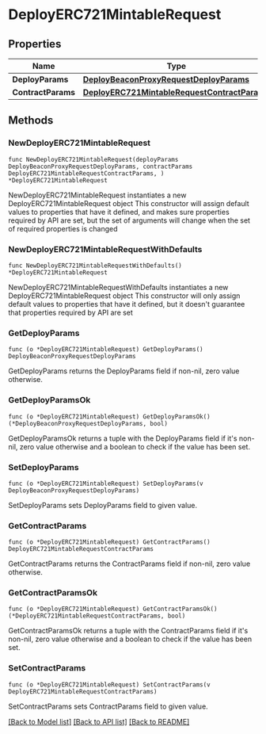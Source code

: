 # DeployERC721MintableRequest

## Properties

Name | Type | Description | Notes
------------ | ------------- | ------------- | -------------
**DeployParams** | [**DeployBeaconProxyRequestDeployParams**](DeployBeaconProxyRequestDeployParams.md) |  | 
**ContractParams** | [**DeployERC721MintableRequestContractParams**](DeployERC721MintableRequestContractParams.md) |  | 

## Methods

### NewDeployERC721MintableRequest

`func NewDeployERC721MintableRequest(deployParams DeployBeaconProxyRequestDeployParams, contractParams DeployERC721MintableRequestContractParams, ) *DeployERC721MintableRequest`

NewDeployERC721MintableRequest instantiates a new DeployERC721MintableRequest object
This constructor will assign default values to properties that have it defined,
and makes sure properties required by API are set, but the set of arguments
will change when the set of required properties is changed

### NewDeployERC721MintableRequestWithDefaults

`func NewDeployERC721MintableRequestWithDefaults() *DeployERC721MintableRequest`

NewDeployERC721MintableRequestWithDefaults instantiates a new DeployERC721MintableRequest object
This constructor will only assign default values to properties that have it defined,
but it doesn't guarantee that properties required by API are set

### GetDeployParams

`func (o *DeployERC721MintableRequest) GetDeployParams() DeployBeaconProxyRequestDeployParams`

GetDeployParams returns the DeployParams field if non-nil, zero value otherwise.

### GetDeployParamsOk

`func (o *DeployERC721MintableRequest) GetDeployParamsOk() (*DeployBeaconProxyRequestDeployParams, bool)`

GetDeployParamsOk returns a tuple with the DeployParams field if it's non-nil, zero value otherwise
and a boolean to check if the value has been set.

### SetDeployParams

`func (o *DeployERC721MintableRequest) SetDeployParams(v DeployBeaconProxyRequestDeployParams)`

SetDeployParams sets DeployParams field to given value.


### GetContractParams

`func (o *DeployERC721MintableRequest) GetContractParams() DeployERC721MintableRequestContractParams`

GetContractParams returns the ContractParams field if non-nil, zero value otherwise.

### GetContractParamsOk

`func (o *DeployERC721MintableRequest) GetContractParamsOk() (*DeployERC721MintableRequestContractParams, bool)`

GetContractParamsOk returns a tuple with the ContractParams field if it's non-nil, zero value otherwise
and a boolean to check if the value has been set.

### SetContractParams

`func (o *DeployERC721MintableRequest) SetContractParams(v DeployERC721MintableRequestContractParams)`

SetContractParams sets ContractParams field to given value.



[[Back to Model list]](../README.md#documentation-for-models) [[Back to API list]](../README.md#documentation-for-api-endpoints) [[Back to README]](../README.md)


